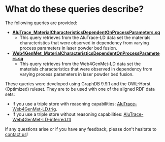 # What do these queries describe?
The following queries are provided:
- [**AluTrace_MaterialCharacteristicsDependentOnProcessParameters.sq**](https://github.com/Mat-O-Lab/AluTrace-Data-and-Documentation/blob/main/src/SPARQL%20queries%20and%20results/AluTrace_MaterialCharacteristicsDependentOnProcessParameters.sq)
  - This query retrieves from the AluTrace-LD data set the materials characteristics that were observed in dependency from varying process parameters in laser powder bed fusion. 
- [**Web4GenMet_MaterialCharacteristicsDependentOnProcessParameters.sq**](https://github.com/Mat-O-Lab/AluTrace-Data-and-Documentation/blob/main/src/SPARQL%20queries%20and%20results/Web4GenMet_MaterialCharacteristicsDependentOnProcessParameters.sq)
  - This query retrieves from the Web4GenMet-LD data set the materials characteristics that were observed in dependency from varying process parameters in laser powder bed fusion. 

These queries were developed using GraphDB 9.9.1 and the OWL-Horst (Optimized) ruleset. They are to be used with one of the aligned RDF data sets:
- If you use a triple store with reasoning capabilities: [AluTrace-Web4GenMet-LD.trig](https://github.com/Mat-O-Lab/AluTrace-Data-and-Documentation/blob/main/src/RDF%20data%20and%20ontologies/AluTrace-Web4GenMet-LD.trig). 
- If you use a triple store without reasoning capabilities: [AluTrace-Web4GenMet-LD-inferred.ttl](https://github.com/Mat-O-Lab/AluTrace-Data-and-Documentation/blob/main/src/RDF%20data%20and%20ontologies/AluTrace-Web4GenMet-LD-inferred.ttl)

  
If any questions arise or if you have any feedback, please don't hesitate to [contact us](https://github.com/Mat-O-Lab/AluTrace-Data-and-Documentation#contact)!
